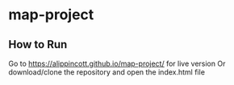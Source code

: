 # map-project

## How to Run
Go to https://alippincott.github.io/map-project/ for live version
Or download/clone the repository and open the index.html file
